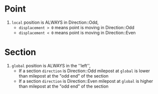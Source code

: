 # Point
1. `local` position is ALWAYS in Direction::Odd,
   - `displacement > 0` means point is moving in Direction::Odd
   - `displacement < 0` means point is moving in Direction::Even

# Section
1. `global` position is ALWAYS in the ''left'',
    - If a section `direction` is Direction::Odd milepost at `global` is lower than milepost at the "odd end" of the section
    - If a section `direction` is Direction::Even milepost at `global` is higher than milepost at the "odd end" of the section